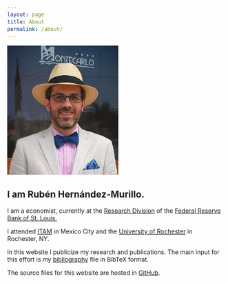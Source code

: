 ```yaml
---
layout: page
title: About
permalink: /about/
---
```


  <div class="col-md-2">
      <img  src="/assets/img/rhernandez.jpg"  height="300px">
  </div>
  <div class="col-md-2"></div>
  <div class="col-md-8">
  <h2 >I am Rubén Hernández-Murillo.</h2>
 
  I am a economist, currently at the [Research Division](http://research.stlouisfed.org/) of the [Federal Reserve Bank of St. Louis.](http://www.stlouisfed.org)

  I attended [ITAM](http://economia.itam.mx/es) in Mexico City and the [University of Rochester](http://www.econ.rochester.edu) in Rochester, NY.

  In this website I publicize my research and publications. The main input for this effort is my [bibliography](/assets/bibliography/bibliography.bib) file in BibTeX format.

  The source files for this website are hosted in [GitHub](https://github.com/rubenhm/rubenhm.github.io/tree/source).

  </div>


  
  